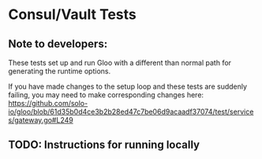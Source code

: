 # Consul/Vault Tests

## Note to developers:
These tests set up and run Gloo with a different than normal path for generating the runtime options.

If you have made changes to the setup loop and these tests are suddenly failing, you may need to make corresponding 
changes here:
https://github.com/solo-io/gloo/blob/61d35b0d4ce3b2b28ed47c7be06d9acaadf37074/test/services/gateway.go#L249

## TODO: Instructions for running locally 

